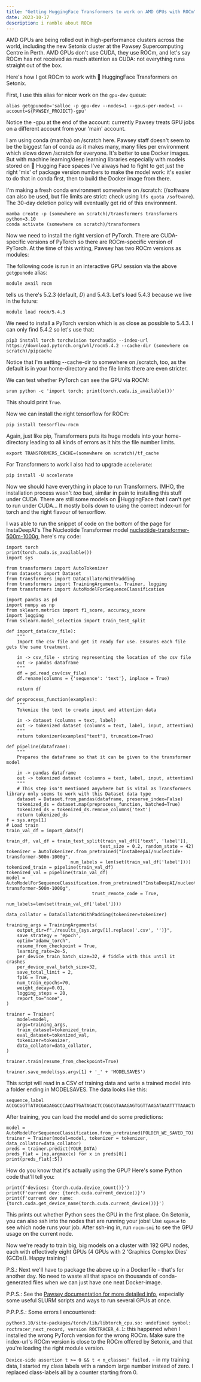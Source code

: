 ```yaml
---
title: "Getting HuggingFace Transformers to work on AMD GPUs with ROCm"
date: 2023-10-17
description: i ramble about ROCm
---
```


AMD GPUs are being rolled out in high-performance clusters across the world, including the new Setonix cluster at the Pawsey Supercomputing Centre in Perth. AMD GPUs don't use CUDA, they use ROCm, and let's say ROCm has not received as much attention as CUDA: not everything runs straight out of the box.

Here's how I got ROCm to work with 🤗 HuggingFace Transformers on Setonix.

First, I use this alias for nicer work on the `gpu-dev` queue:

    alias getgpunode='salloc -p gpu-dev --nodes=1 --gpus-per-node=1 --account=${PAWSEY_PROJECT}-gpu'   

Notice the -gpu at the end of the account: currently Pawsey treats GPU jobs on a different account from your 'main' account.

I am using conda (mamba) on /scratch here. Pawsey staff doesn't seem to be the biggest fan of conda as it makes many, many files per environment which slows down /scratch for everyone. It's better to use Docker images. But with machine learning/deep learning libraries especially with models stored on 🤗 Hugging Face spaces I've always had to fight to get just the right 'mix' of package version numbers to make the model work: it's easier to do that in conda first, then to build the Docker image from there.

I'm making a fresh conda environment somewhere on /scratch: (/software can also be used, but file limits are strict: check using `lfs quota /software`). The 30-day deletion policy will eventually get rid of this environment.

    mamba create -p (somewhere on scratch)/transformers transformers python=3.10
    conda activate (somewhere on scratch)/transformers

Now we need to install the right version of PyTorch. There are CUDA-specific versions of PyTorch so there are ROCm-specific version of PyTorch. At the time of this writing, Pawsey has two ROCm versions as modules:

The following code is run in an interactive GPU session via the above `getgpunode` alias:

    module avail rocm

tells us there's 5.2.3 (default, *D*) and 5.4.3. Let's load 5.4.3 because we live in the future:

    module load rocm/5.4.3

We need to install a PyTorch version which is as close as possible to 5.4.3. I can only find 5.4.2 so let's use that:

    pip3 install torch torchvision torchaudio --index-url https://download.pytorch.org/whl/rocm5.4.2 --cache-dir (somewhere on scratch)/pipcache

Notice that I'm setting --cache-dir to somewhere on /scratch, too, as the default is in your home-directory and the file limits there are even stricter.

We can test whether PyTorch can see the GPU via ROCM:

    srun python -c 'import torch; print(torch.cuda.is_available())'

This should print `True`.

Now we can install the right tensorflow for ROCm:

    pip install tensorflow-rocm

Again, just like pip, Transformers puts its huge models into your home-directory leading to all kinds of errors as it hits the file number limits.

    export TRANSFORMERS_CACHE=(somewhere on scratch)/tf_cache

For Transformers to work I also had to upgrade `accelerate`:

    pip install -U accelerate

Now we should have everything in place to run Transformers. IMHO, the installation process wasn't *too* bad, similar in pain to installing this stuff under CUDA. There are still some models on  🤗HuggingFace that I can't get to run under CUDA... It mostly boils down to using the correct index-url for torch and the right flavour of tensorflow.

I was able to run the snippet of code on the bottom of the page for InstaDeepAI's The Nucleotide Transformer model [nucleotide-transformer-500m-1000g](https://huggingface.co/InstaDeepAI/nucleotide-transformer-500m-1000g), here's my code:

	import torch
	print(torch.cuda.is_available())
	import sys

	from transformers import AutoTokenizer
	from datasets import Dataset
	from transformers import DataCollatorWithPadding
	from transformers import TrainingArguments, Trainer, logging
	from transformers import AutoModelForSequenceClassification

	import pandas as pd
	import numpy as np
	from sklearn.metrics import f1_score, accuracy_score
	import logging
	from sklearn.model_selection import train_test_split

	def import_data(csv_file):
		"""
	    Import the csv file and get it ready for use. Ensures each file gets the same treatment.

	    in -> csv_file - string representing the location of the csv file
	    out -> pandas dataframe
	    """
	    df = pd.read_csv(csv_file)
	    df.rename(columns = {'sequence': 'text'}, inplace = True)

	    return df

	def preprocess_function(examples):
		"""
	    Tokenize the text to create input and attention data

	    in -> dataset (columns = text, label)
	    out -> tokenized dataset (columns = text, label, input, attention)
		"""
	    return tokenizer(examples["text"], truncation=True)

	def pipeline(dataframe):
		"""
	    Prepares the dataframe so that it can be given to the transformer model

	    in -> pandas dataframe
	    out -> tokenized dataset (columns = text, label, input, attention)
		"""
	    # This step isn't mentioned anywhere but is vital as Transformers library only seems to work with this Dataset data type
	    dataset = Dataset.from_pandas(dataframe, preserve_index=False)
	    tokenized_ds = dataset.map(preprocess_function, batched=True)
	    tokenized_ds = tokenized_ds.remove_columns('text')
	    return tokenized_ds
	f = sys.argv[1]
	# Load train
	train_val_df = import_data(f)

	train_df, val_df = train_test_split(train_val_df[['text', 'label']],
	                                   test_size = 0.2, random_state = 42)
	tokenizer = AutoTokenizer.from_pretrained("InstaDeepAI/nucleotide-transformer-500m-1000g",
						    num_labels = len(set(train_val_df['label'])))
	tokenized_train = pipeline(train_val_df)
	tokenized_val = pipeline(train_val_df)
	model = AutoModelForSequenceClassification.from_pretrained("InstaDeepAI/nucleotide-transformer-500m-1000g",
								    trust_remote_code = True,
								    num_labels=len(set(train_val_df['label'])))

	data_collator = DataCollatorWithPadding(tokenizer=tokenizer)

	training_args = TrainingArguments(
	    output_dir=f"./results_{sys.argv[1].replace('.csv', '')}",
	    save_strategy = 'epoch',
	    optim="adamw_torch",
	    resume_from_checkpoint = True,
	    learning_rate=2e-5,
	    per_device_train_batch_size=32, # fiddle with this until it crashes
	    per_device_eval_batch_size=32,
	    save_total_limit = 2,
	    fp16 = True,
	    num_train_epochs=70,
	    weight_decay=0.01,
	    logging_steps = 20,
	    report_to="none", 
	)

	trainer = Trainer(
	    model=model,
	    args=training_args,
	    train_dataset=tokenized_train,
	    eval_dataset=tokenized_val,
	    tokenizer=tokenizer,
	    data_collator=data_collator,
	)

	trainer.train(resume_from_checkpoint=True)

	trainer.save_model(sys.argv[1] + '_' + 'MODELSAVES')

This script will read in a CSV of training data and write a trained model into a folder ending in MODELSAVES. The data looks like this:

    sequence,label
    ACCGCGGTTATACGAGAGGCCCAAGTTGATAGACTCCGGCGTAAAGAGTGGTTAAGATAAATTTTAAACTAAAGCCGAACGCCCTCAAAGCTGTTATACGC,0

After training, you can load the model and do some predictions:

    model = AutoModelForSequenceClassification.from_pretrained(FOLDER_WE_SAVED_TO)
    trainer = Trainer(model=model, tokenizer = tokenizer, data_collator=data_collator)
    preds = trainer.predict(YOUR_DATA)
    preds_flat = [np.argmax(x) for x in preds[0]]
    print(preds_flat[:5])

How do you know that it's actually using the GPU? Here's some Python code that'll tell you:

    print(f'devices: {torch.cuda.device_count()}')
    print(f'current dev: {torch.cuda.current_device()}')
    print(f'current dev name: {torch.cuda.get_device_name(torch.cuda.current_device())}')

This prints out whether Python sees the GPU in the first place. On Setonix, you can also ssh into the nodes that are running your jobs! Use `squeue` to see which node runs your job. After ssh-ing in, run `rocm-smi` to see the GPU usage on the current node.


Now we're ready to train big, big models on a cluster with 192 GPU nodes, each with effectively eight GPUs (4 GPUs with 2 'Graphics Complex Dies' (GCDs)). Happy training!

P.S.: Next we'll have to package the above up in a Dockerfile - that's for another day. No need to waste all that space on thousands of conda-generated files when we can just have one neat Docker-image.

P.P.S.: See the [Pawsey documentation for more detailed info](https://support.pawsey.org.au/documentation/display/US/Setonix+GPU+Partition+Quick+Start), especially some useful SLURM scripts and ways to run several GPUs at once.

P.P.P.S.: Some errors I encountered:

`python3.10/site-packages/torch/lib/libtorch_cpu.so: undefined symbol: roctracer_next_record, version ROCTRACER_4.1`: this happened when I installed the wrong PyTorch version for the wrong ROCm. Make sure the index-url's ROCm version is close to the ROCm offered by Setonix, and that you're loading the right module version.

`Device-side assertion t >= 0 && t < n_classes' failed.` - in my training data, I started my class labels with a random large number instead of zero. I replaced class-labels all by a counter starting from 0.

